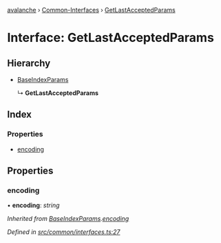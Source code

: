 [avalanche](../README.md) › [Common-Interfaces](../modules/common_interfaces.md) › [GetLastAcceptedParams](common_interfaces.getlastacceptedparams.md)

# Interface: GetLastAcceptedParams

## Hierarchy

* [BaseIndexParams](common_interfaces.baseindexparams.md)

  ↳ **GetLastAcceptedParams**

## Index

### Properties

* [encoding](common_interfaces.getlastacceptedparams.md#encoding)

## Properties

###  encoding

• **encoding**: *string*

*Inherited from [BaseIndexParams](common_interfaces.baseindexparams.md).[encoding](common_interfaces.baseindexparams.md#encoding)*

*Defined in [src/common/interfaces.ts:27](https://github.com/ava-labs/avalanchejs/blob/cfff19f/src/common/interfaces.ts#L27)*
